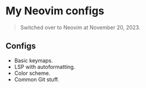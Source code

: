 # My Neovim configs

> Switched over to Neovim at November 20, 2023.

## Configs

- Basic keymaps.
- LSP with autoformatting.
- Color scheme.
- Common Git stuff.
